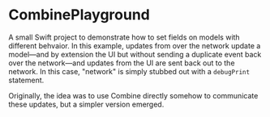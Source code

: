 #  CombinePlayground

A small Swift project to demonstrate how to set fields on models with different behvaior.  In this example, updates
from over the network update a model—and by extension the UI but without sending a duplicate event back over the
network—and updates from the UI are sent back out to the network.  In this case, "network" is simply stubbed out with a
`debugPrint` statement.

Originally, the idea was to use Combine directly somehow to communicate these updates, but a simpler version emerged.
